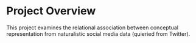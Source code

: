 # Project Overview

This project examines the relational association between conceptual representation from naturalistic social media data (quieried from Twitter).
